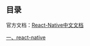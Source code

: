 ## 目录官方文档：[React-Native中文文档](https://reactnative.cn/)[一、react-native](rn-01%20react-native.md)